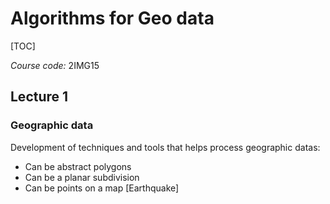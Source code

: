 # Algorithms for Geo data

[TOC]

*Course code:* 2IMG15

## Lecture 1

### Geographic data

Development of techniques and tools that helps process geographic datas:

- Can be abstract polygons
- Can be a planar subdivision
- Can be points on a map [Earthquake]

